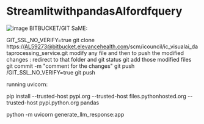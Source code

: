 # StreamlitwithpandasAIfordfquery

![image](https://github.com/priyankabanda2202/StreamlitwithpandasAIfordfquery/assets/89898380/a312b475-3e05-44dc-801c-89b6107719e9)
BITBUCKET/GIT SaME:

GIT_SSL_NO_VERIFY=true git clone https://AL59273@bitbucket.elevancehealth.com/scm/icouncil/ic_visualai_dataprocessing_service.git
modify any file and then to push the modified changes :
redirect to that folder and 
git status
git add those modified files
git commit -m "comment for the changes"
git push /GIT_SSL_NO_VERIFY=true git push












running uvicorn:

pip install --trusted-host pypi.org --trusted-host files.pythonhosted.org --trusted-host pypi.python.org pandas

python -m uvicorn generate_llm_response:app
